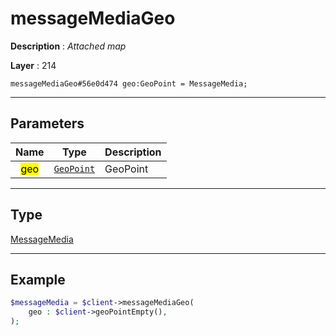 # messageMediaGeo

**Description** : *Attached map*

**Layer** : 214

```tl
messageMediaGeo#56e0d474 geo:GeoPoint = MessageMedia;
```

---

## Parameters

| Name | Type | Description |
| :---: | :---: | :--- |
| <mark>geo</mark> | [`GeoPoint`](type/GeoPoint) | GeoPoint |

---

## Type

[MessageMedia](type/MessageMedia)

---

## Example

```php
$messageMedia = $client->messageMediaGeo(
	geo : $client->geoPointEmpty(),
);
```